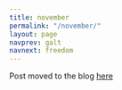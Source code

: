 ```yaml
---
title: november
permalink: "/november/"
layout: page
navprev: galt
navnext: freedom
---
```


Post moved to the blog [here](/blog/2019/11/update-2019-november)
